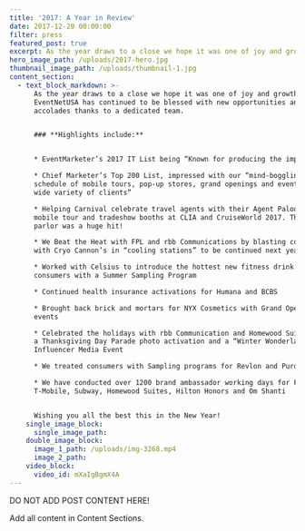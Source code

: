 ```yaml
---
title: '2017: A Year in Review'
date: 2017-12-20 00:00:00
filter: press
featured_post: true
excerpt: As the year draws to a close we hope it was one of joy and growth for you.
hero_image_path: /uploads/2017-hero.jpg
thumbnail_image_path: /uploads/thumbnail-1.jpg
content_section:
  - text_block_markdown: >-
      As the year draws to a close we hope it was one of joy and growth for you.
      EventNetUSA has continued to be blessed with new opportunities and
      accolades thanks to a dedicated team.


      ### **Highlights include:**


      * EventMarketer’s 2017 IT List being “Known for producing the impossible”

      * Chief Marketer’s Top 200 List, impressed with our “mind-boggling
      schedule of mobile tours, pop-up stores, grand openings and events for a
      wide variety of clients”

      * Helping Carnival celebrate travel agents with their Agent Palooza 2017
      mobile tour and tradeshow booths at CLIA and CruiseWorld 2017. The tattoo
      parlor was a huge hit!

      * We Beat the Heat with FPL and rbb Communications by blasting consumers
      with Cryo Cannon’s in “cooling stations” to be continued next year….

      * Worked with Celsius to introduce the hottest new fitness drink to
      consumers with a Summer Sampling Program

      * Continued health insurance activations for Humana and BCBS

      * Brought back brick and mortars for NYX Cosmetics with Grand Opening
      events

      * Celebrated the holidays with rbb Communication and Homewood Suites with
      a Thanksgiving Day Parade photo activation and a “Winter Wonderland”
      Influencer Media Event

      * We treated consumers with Sampling programs for Revlon and Purdue

      * We have conducted over 1200 brand ambassador working days for FPL,
      T-Mobile, Subway, Homewood Suites, Hilton Honors and Om Shanti


      Wishing you all the best this in the New Year!
    single_image_block:
      single_image_path:
    double_image_block:
      image_1_path: /uploads/img-3268.mp4
      image_2_path:
    video_block:
      video_id: mXaIgBgmX4A
---
```



DO NOT ADD POST CONTENT HERE!

Add all content in Content Sections.